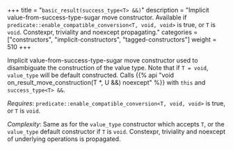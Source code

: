 +++
title = "`basic_result(success_type<T> &&)`"
description = "Implicit value-from-success-type-sugar move constructor. Available if `predicate::enable_compatible_conversion<T, void, void>` is true, or `T` is `void`. Constexpr, triviality and noexcept propagating."
categories = ["constructors", "implicit-constructors", "tagged-constructors"]
weight = 510
+++

Implicit value-from-success-type-sugar move constructor used to disambiguate the construction of the value type.
Note that if `T = void`, `value_type` will be default constructed.  Calls {{% api "void on_result_move_construction(T *, U &&) noexcept" %}} with `this` and `success_type<T> &&`.

*Requires*: `predicate::enable_compatible_conversion<T, void, void>` is true, or `T` is `void`.

*Complexity*: Same as for the `value_type` constructor which accepts `T`, or the `value_type` default constructor if `T` is `void`. Constexpr, triviality and noexcept of underlying operations is propagated.